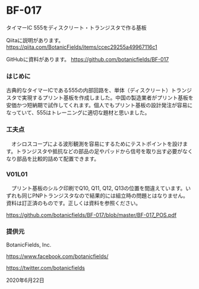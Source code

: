# BF-017
タイマーIC 555をディスクリート・トランジスタで作る基板

Qiitaに説明があります。
https://qiita.com/BotanicFields/items/ccec29255a49967116c1

GitHubに資料があります。
https://github.com/botanicfields/BF-017

### はじめに
古典的なタイマーICである555の内部回路を、単体（ディスクリート）トランジスタで実現するプリント基板を作成しました。中国の製造業者がプリント基板を安価かつ短納期で試作してくれます。個人でもプリント基板の設計発注が容易になっていて、555はトレーニングに適切な題材と思いました。

### 工夫点
　オシロスコープによる波形観測を容易にするためにテストポイントを設けます。トランジスタや抵抗などの部品の足やパッドから信号を取り出す必要がなくなり部品を比較的詰めて配置できます。
 
### V01L01
　プリント基板のシルク印刷でQ10, Q11, Q12, Q13の位置を間違えています。いずれも同じPNPトランジスタなので結果的には組立時の問題とはなりません。
資料は訂正済のものです。正しくは資料を参照ください。

https://github.com/botanicfields/BF-017/blob/master/BF-017_POS.pdf


### 提供元
BotanicFields, Inc.

https://www.facebook.com/botanicfields/

https://twitter.com/botanicfields

2020年6月22日
